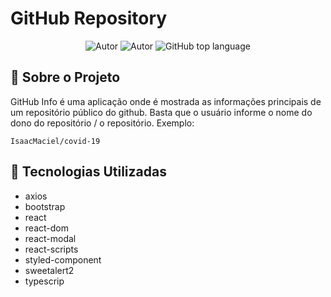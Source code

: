 # GitHub Repository

<p align="center">
    <img alt="Autor" src="https://img.shields.io/badge/autor-Isaac%20Araujo-red"/>
    <img alt="Autor" src="https://img.shields.io/badge/Status-Finalizado-%23299928"/>
    <img alt="GitHub top language" src="https://img.shields.io/github/languages/top/IsaacMaciel/accurate-software.github.io?color=74b8ff" />
   
</p>

## :book: Sobre o Projeto

GitHub Info é uma aplicação onde é mostrada as informações principais de um repositório público do github. Basta que o usuário informe o nome do dono do repositório / o repositório. Exemplo:

```
IsaacMaciel/covid-19
```

## :rocket: Tecnologias Utilizadas

-   axios
-   bootstrap
-   react
-   react-dom
-   react-modal
-   react-scripts
-   styled-component
-   sweetalert2
-   typescrip
